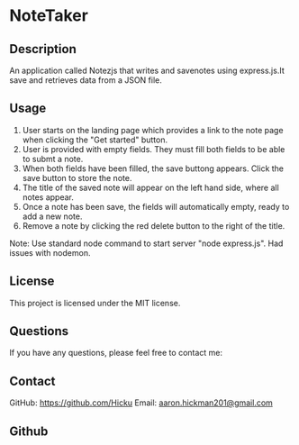 # NoteTaker

## Description
An application called Notezjs that writes and savenotes using express.js.It save and retrieves data from a JSON file. 


## Usage
1. User starts on the landing page which provides a link to the note page when clicking the "Get started" button. 
2. User is provided with empty fields. They must fill both fields to be able to submt a note. 
3. When both fields have been filled, the save buttong appears. Click the save button to store the note. 
4. The title of the saved note will appear on the left hand side, where all notes appear. 
5. Once a note has been save, the fields will automatically empty, ready to add a new note. 
6. Remove a note by clicking the red delete button to the right of the title. 

Note: Use standard node command to start server "node express.js". Had issues with nodemon.

## License
This project is licensed under the MIT license.

## Questions
If you have any questions, please feel free to contact me:

## Contact

GitHub: https://github.com/Hicku
Email: aaron.hickman201@gmail.com


## Github

